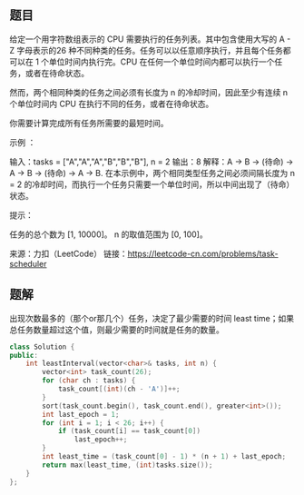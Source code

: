 ## 题目

给定一个用字符数组表示的 CPU 需要执行的任务列表。其中包含使用大写的 A - Z 字母表示的26 种不同种类的任务。任务可以以任意顺序执行，并且每个任务都可以在 1 个单位时间内执行完。CPU 在任何一个单位时间内都可以执行一个任务，或者在待命状态。

然而，两个相同种类的任务之间必须有长度为 n 的冷却时间，因此至少有连续 n 个单位时间内 CPU 在执行不同的任务，或者在待命状态。

你需要计算完成所有任务所需要的最短时间。

示例 ：

输入：tasks = ["A","A","A","B","B","B"], n = 2 输出：8 解释：A -> B -> (待命) -> A -> B -> (待命) -> A -> B. 在本示例中，两个相同类型任务之间必须间隔长度为 n = 2 的冷却时间，而执行一个任务只需要一个单位时间，所以中间出现了（待命）状态。

提示：

任务的总个数为 [1, 10000]。 n 的取值范围为 [0, 100]。

来源：力扣（LeetCode） 链接：https://leetcode-cn.com/problems/task-scheduler



## 题解

出现次数最多的（那个or那几个）任务，决定了最少需要的时间 least time；如果总任务数量超过这个值，则最少需要的时间就是任务的数量。

```c++
class Solution {
public:
    int leastInterval(vector<char>& tasks, int n) {
        vector<int> task_count(26);
        for (char ch : tasks) {
            task_count[(int)(ch - 'A')]++;
        }
        sort(task_count.begin(), task_count.end(), greater<int>());
        int last_epoch = 1;
        for (int i = 1; i < 26; i++) {
            if (task_count[i] == task_count[0])
                last_epoch++;
        }
        int least_time = (task_count[0] - 1) * (n + 1) + last_epoch;
        return max(least_time, (int)tasks.size());
    }
};
```

